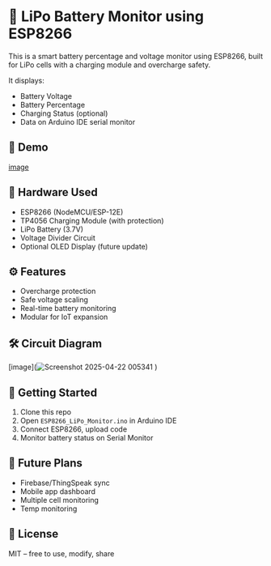 # 🔋 LiPo Battery Monitor using ESP8266

This is a smart battery percentage and voltage monitor using ESP8266, built for LiPo cells with a charging module and overcharge safety.

It displays:
- Battery Voltage
- Battery Percentage
- Charging Status (optional)
- Data on Arduino IDE serial monitor

## 📸 Demo
[image](![image](https://github.com/user-attachments/assets/573f3db6-b367-4393-87ef-bcdf778d603c)
)


## 🔧 Hardware Used
- ESP8266 (NodeMCU/ESP-12E)
- TP4056 Charging Module (with protection)
- LiPo Battery (3.7V)
- Voltage Divider Circuit
- Optional OLED Display (future update)

## ⚙️ Features
- Overcharge protection
- Safe voltage scaling
- Real-time battery monitoring
- Modular for IoT expansion

## 🛠️ Circuit Diagram
[image](![Screenshot 2025-04-22 005341](https://github.com/user-attachments/assets/7174fcb3-48d1-4c62-9ba3-7d128654bf5d)
)


## 🚀 Getting Started

1. Clone this repo
2. Open `ESP8266_LiPo_Monitor.ino` in Arduino IDE
3. Connect ESP8266, upload code
4. Monitor battery status on Serial Monitor

## 🧠 Future Plans
- Firebase/ThingSpeak sync
- Mobile app dashboard
- Multiple cell monitoring
- Temp monitoring

## 📄 License
MIT – free to use, modify, share
